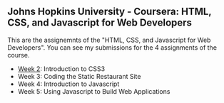 ##  Johns Hopkins University - Coursera: HTML, CSS, and Javascript for Web Developers

This are the assignemnts of the "HTML, CSS, and Javascript for Web Developers". You can see my submissions for the 4 assignments of the course.


* [Week 2]: Introduction to CSS3 
* Week 3: Coding the Static Restaurant Site
* Week 4: Introduction to Javascript
* Week 5: Using Javascript to Build Web Applications

[Week 2]:https://github.com/hugorochads8/coursera-webdev/tree/master/mod2_solution
